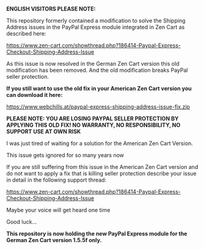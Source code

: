 **ENGLISH VISITORS PLEASE NOTE:**

This repository formerly contained a modification to solve the Shipping Address issues in the PayPal Express module integrated in Zen Cart as described here: 

https://www.zen-cart.com/showthread.php?186414-Paypal-Express-Checkout-Shipping-Address-Issue

As this issue is now resolved in the German Zen Cart version this old modification has been removed.
And the old modification breaks PayPal seller protection.

**If you still want to use the old fix in your American Zen Cart version you can download it here:**

https://www.webchills.at/paypal-express-shipping-address-issue-fix.zip

**PLEASE NOTE:
YOU ARE LOSING PAYPAL SELLER PROTECTION BY APPLYING THIS OLD FIX!
NO WARRANTY, NO RESPONSIBILITY, NO SUPPORT
USE AT OWN RISK**

I was just tired of waiting for a solution for the American Zen Cart Version.

This issue gets ignored for so many years now

If you are still suffering from this issue in the American Zen Cart version and do not want to apply a fix that is killing seller protection describe your issue in detail in the following support thread:

https://www.zen-cart.com/showthread.php?186414-Paypal-Express-Checkout-Shipping-Address-Issue

Maybe your voice will get heard one time

Good luck...

**This repository is now holding the new PayPal Express module for the German Zen Cart version 1.5.5f only.**
